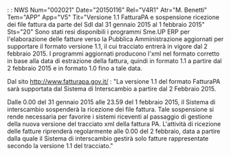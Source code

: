  :  : NWS Num="002021" Date="20150116" Rel="V4R1" Atr="M. Benetti" Tem="APP" App="V5" Tit="Versione 1.1 FatturaPA e sospensione ricezione    dei file fattura da parte del SdI dal 31 gennaio  2015 al 1 febbraio 2015" Sts="20"
Sono stati resi disponibili i programmi Sme.UP ERP per l'elaborazione delle fatture verso la Pubblica Amministrazione aggiornati per supportare il formato versione 1.1, il cui tracciato entrerà in vigore dal 2 febbraio 2015.
I programmi aggiornati producono l'xml nel formato corretto in base alla data di estrazione della fattura, quindi in formato 1.1 a partire dal 2 febbraio 2015 e in formato 1.0 fino a tale data.

Dal sito http://www.fatturapa.gov.it/ :
"La versione 1.1 del formato FatturaPA sarà supportata dal Sistema di Interscambio a partire dal 2 Febbraio 2015.

Dalle 0.00 del 31 gennaio 2015 alle 23.59 del 1 febbraio 2015, il Sistema di interscambio sospenderà la ricezione dei file fattura. Tale sospensione si rende necessaria per favorire i sistemi riceventi al passaggio di gestione della nuova versione del tracciato xml della fattura PA.
L'attività di ricezione delle fatture riprenderà regolarmente alle 0.00 del 2 febbraio, data a partire dalla quale il Sistema di interscambio gestirà solo fatture rappresentate secondo la versione 1.1 del tracciato."
